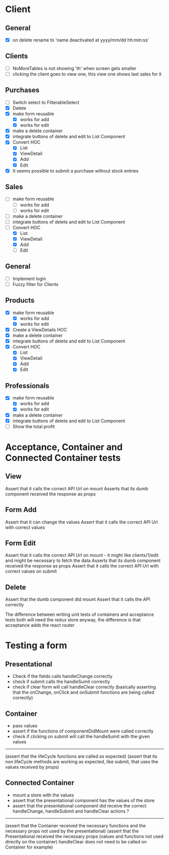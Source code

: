 # Client
## General
+ [X] on delete rename to 'name deactivated at yyyy/mm/dd hh:mm:ss'

## Clients
+ [ ] NoMoreTables is not showing 'th' when screen gets smaller
+ [ ] clicking the client goes to view one, this view one shows last sales for it

## Purchases
+ [ ] Switch select to FilterableSelect
+ [X] Delete
+ [X] make form reusable
  + [X] works for add
  + [X] works for edit
+ [X] make a delete container
+ [X] integrate buttons of delete and edit to List Component
+ [X] Convert HOC
  + [X] List
  + [X] ViewDetail
  + [X] Add
  + [X] Edit
+ [X] It seems possible to submit a purchase without stock entries

## Sales
+ [ ] make form reusable
  + [ ] works for add
  + [ ] works for edit
+ [ ] make a delete container
+ [ ] integrate buttons of delete and edit to List Component
+ [ ] Convert HOC
  + [X] List
  + [X] ViewDetail
  + [X] Add
  + [ ] Edit

## General
+ [ ] Implement login
+ [ ] Fuzzy filter for Clients

## Products
+ [X] make form reusable
  + [X] works for add
  + [X] works for edit
+ [X] Create a ViewDetails HOC
+ [X] make a delete container
+ [X] integrate buttons of delete and edit to List Component
+ [X] Convert HOC
  + [X] List
  + [X] ViewDetail
  + [X] Add
  + [X] Edit

## Professionals
+ [X] make form reusable
  + [X] works for add
  + [X] works for edit
+ [X] make a delete container
+ [X] integrate buttons of delete and edit to List Component
+ [ ] Show the total profit

# Acceptance, Container and Connected Container tests

## View 
Assert that it calls the correct API Url on mount
Asserts that its dumb component received the response as props

## Form Add 
Assert that it can change the values
Assert that it calls the correct API Url with correct values

## Form Edit
Assert that it calls the correct API Url on mount - it might like clients/1/edit and might be necessary to fetch the data
Asserts that its dumb component received the response as props
Assert that it calls the correct API Url with correct values on submit

## Delete
Assert that the dumb component did mount
Assert that it calls the API correctly

The difference between writing unit tests of containers and acceptance tests
both will need the redux store anyway, the difference is that acceptance adds the react router


# Testing a form 
## Presentational
  - Check if the fields calls handleChange correctly
  - check if submit calls the handleSumit correctly
  - check if clear form will call handleClear correctly
  (basically asserting that the onChange, onClick and onSubmit functions are being called correctly)
## Container
  - pass values
  - assert if the functions of componentDidMount were called correctly
  - check if clicking on submit will call the handleSumit with the given values
  ---
  (assert that the lifeCycle functions are called as expected)
  (assert that its non lifeCycle methods are working as expected, like submit, that uses the values received by props)
## Connected Container
  - mount a store with the values
  - assert that the presentational component has the values of the store
  - assert that the presentational component did receive the correct handleChange, handleSubmit and handleClear actions ?
  ---
  (assert that the Container received the necessary functions and the necessary props not used by the presentational)
  (assert that the Presentational received the necessary props (values and functions not used directly on the container) handleClear does not need to be called on Container for example)
